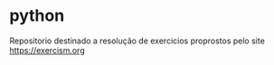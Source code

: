 # python
 Repositorio destinado a resolução de exercicios proprostos pelo site  https://exercism.org

